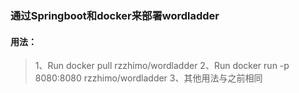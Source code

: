 ### 通过Springboot和docker来部署wordladder

#### 用法：
> 1、Run docker pull rzzhimo/wordladder 
> 2、Run docker run -p 8080:8080 rzzhimo/wordladder
> 3、其他用法与之前相同


